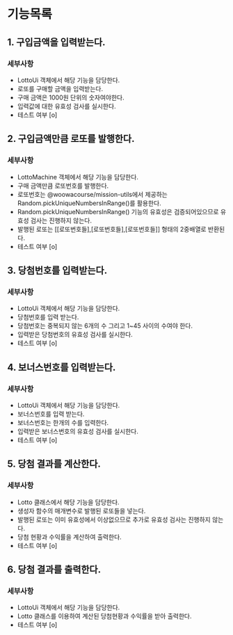 # 기능목록

## 1. 구입금액을 입력받는다.

### 세부사항

- LottoUi 객체에서 해당 기능을 담당한다.
- 로또를 구매할 금액을 입력받는다.
- 구매 금액은 1000원 단위의 숫자여야한다.
- 입력값에 대한 유효성 검사를 실시한다.
- 테스트 여부 [o]

## 2. 구입금액만큼 로또를 발행한다.

### 세부사항

- LottoMachine 객체에서 해당 기능을 담당한다.
- 구매 금액만큼 로또번호를 발행한다.
- 로또번호는 @woowacourse/mission-utils에서 제공하는 Random.pickUniqueNumbersInRange()를 활용한다.
- Random.pickUniqueNumbersInRange() 기능의 유효성은 검증되어있으므로 유효성 검사는 진행하지 않는다.
- 발행된 로또는 [[로또번호들],[로또번호들],[로또번호들]] 형태의 2중배열로 반환된다.
- 테스트 여부 [o]

## 3. 당첨번호를 입력받는다.

### 세부사항

- LottoUi 객체에서 해당 기능을 담당한다.
- 당첨번호를 입력 받는다.
- 당첨번호는 중복되지 않는 6개의 수 그리고 1~45 사이의 수여야 한다.
- 입력받은 당첨번호의 유효성 검사를 실시한다.
- 테스트 여부 [o]

## 4. 보너스번호를 입력받는다.

### 세부사항

- LottoUi 객체에서 해당 기능을 담당한다.
- 보너스번호를 입력 받는다.
- 보너스번호는 한개의 수를 입력한다.
- 입력받은 보너스번호의 유효성 검사를 실시한다.
- 테스트 여부 [o]

## 5. 당첨 결과를 계산한다.

### 세부사항

- Lotto 클래스에서 해당 기능을 담당한다.
- 생성자 함수의 매개변수로 발행된 로또들을 넣는다.
- 발행된 로또는 이미 유효성에서 이상없으므로 추가로 유효성 검사는 진행하지 않는다.
- 당첨 현황과 수익률을 계산하여 출력한다.
- 테스트 여부 [o]

## 6. 당첨 결과를 출력한다.

### 세부사항

- LottoUi 객체에서 해당 기능을 담당한다.
- Lotto 클래스를 이용하여 계산된 당첨현황과 수익률을 받아 출력한다.
- 테스트 여부 [o]
